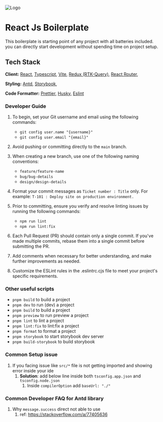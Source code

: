 ![Logo](https://www.simform.com/wp-content/uploads/2022/12/logo.svg)
# React Js Boilerplate
This boilerplate is starting point of any project with all batteries included. you can directly start development without spending time on project setup.
## Tech Stack
**Client:** [React](react.dev), [Typescript](https://www.typescriptlang.org), [Vite](https://vitejs.dev/), [Redux (RTK-Query)](https://redux.js.org/), [React Router](https://reactrouter.com/en/main), 
 

**Styling:** [Antd](https://ant.design/), [Storybook](https://storybook.js.org/), 

**Code Formatter:** [Prettier](https://prettier.io/),  [Husky](https://typicode.github.io/husky), [Eslint](https://eslint.org/) 


### Developer Guide

1. To begin, set your Git username and email using the following commands:
   - `git config user.name "{username}"`
   - `git config user.email "{email}"`

2. Avoid pushing or committing directly to the `main` branch.

3. When creating a new branch, use one of the following naming conventions:
   - `feature/feature-name`
   - `bug/bug-details`
   - `design/design-details`

4. Format your commit messages as `Ticket number : Title` only. For example: `T-101 : Deploy site on production environment.`

5. Prior to committing, ensure you verify and resolve linting issues by running the following commands:
   - `npm run lint`
   - `npm run lint:fix`

6. Each Pull Request (PR) should contain only a single commit. If you've made multiple commits, rebase them into a single commit before submitting the PR.

7. Add comments when necessary for better understanding, and make further improvements as needed.

8. Customize the ESLint rules in the .eslintrc.cjs file to meet your project's specific requirements.

### Other useful scripts
- `pnpm build` to build a project
- `pnpm dev` to run (dev) a project
- `pnpm build` to build a project
- `pnpm preview` to run preview a project
- `pnpm lint` to lint a project 
 - `pnpm lint:fix` to lint:fix a project
- `pnpm format` to format a project
- `pnpm storybook` to start storybook dev server 
 - `pnpm build-storybook` to build storybook

### Common Setup issue

1. If you facing issue like `src/*` file is not getting imported and showing error inside your ide
   1. **Solution**: add below line inside both `tsconfig.app.json` and `tsconfig.node.json`
      1. Inside `compilerOption` add `baseUrl: "./"`

### Common Developer FAQ for Antd library

1. Why `message.success` direct not able to use
   1. ref: https://stackoverflow.com/a/77405636